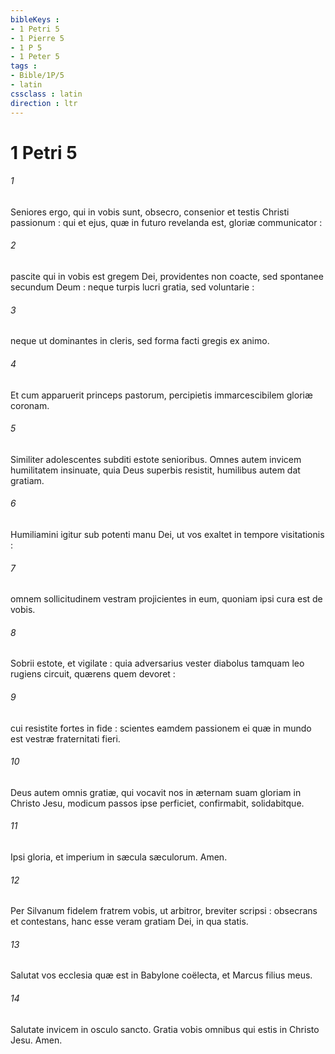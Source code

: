 ```yaml
---
bibleKeys : 
- 1 Petri 5
- 1 Pierre 5
- 1 P 5
- 1 Peter 5
tags : 
- Bible/1P/5
- latin
cssclass : latin
direction : ltr
---
```


# 1 Petri 5

###### 1
Seniores ergo, qui in vobis sunt, obsecro, consenior et testis Christi passionum : qui et ejus, quæ in futuro revelanda est, gloriæ communicator :
###### 2
pascite qui in vobis est gregem Dei, providentes non coacte, sed spontanee secundum Deum : neque turpis lucri gratia, sed voluntarie :
###### 3
neque ut dominantes in cleris, sed forma facti gregis ex animo.
###### 4
Et cum apparuerit princeps pastorum, percipietis immarcescibilem gloriæ coronam.
###### 5
Similiter adolescentes subditi estote senioribus. Omnes autem invicem humilitatem insinuate, quia Deus superbis resistit, humilibus autem dat gratiam.
###### 6
Humiliamini igitur sub potenti manu Dei, ut vos exaltet in tempore visitationis :
###### 7
omnem sollicitudinem vestram projicientes in eum, quoniam ipsi cura est de vobis.
###### 8
Sobrii estote, et vigilate : quia adversarius vester diabolus tamquam leo rugiens circuit, quærens quem devoret :
###### 9
cui resistite fortes in fide : scientes eamdem passionem ei quæ in mundo est vestræ fraternitati fieri.
###### 10
Deus autem omnis gratiæ, qui vocavit nos in æternam suam gloriam in Christo Jesu, modicum passos ipse perficiet, confirmabit, solidabitque.
###### 11
Ipsi gloria, et imperium in sæcula sæculorum. Amen.
###### 12
Per Silvanum fidelem fratrem vobis, ut arbitror, breviter scripsi : obsecrans et contestans, hanc esse veram gratiam Dei, in qua statis.
###### 13
Salutat vos ecclesia quæ est in Babylone coëlecta, et Marcus filius meus.
###### 14
Salutate invicem in osculo sancto. Gratia vobis omnibus qui estis in Christo Jesu. Amen.
